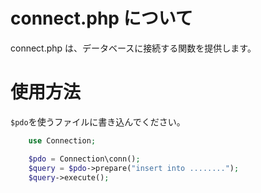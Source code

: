 # connect.php について

connect.php は、データベースに接続する関数を提供します。

# 使用方法

`$pdo`を使うファイルに書き込んでください。

```php
    use Connection;

    $pdo = Connection\conn();
    $query = $pdo->prepare("insert into ........");
    $query->execute();
```